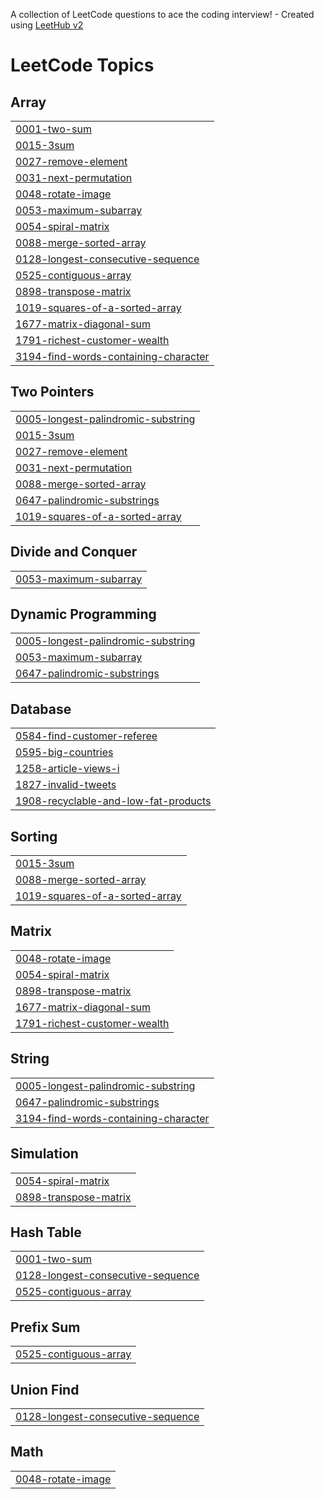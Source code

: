 A collection of LeetCode questions to ace the coding interview! - Created using [LeetHub v2](https://github.com/arunbhardwaj/LeetHub-2.0)
<!---LeetCode Topics Start-->
# LeetCode Topics
## Array
|  |
| ------- |
| [0001-two-sum](https://github.com/muneera15/Leetcode/tree/master/0001-two-sum) |
| [0015-3sum](https://github.com/muneera15/Leetcode/tree/master/0015-3sum) |
| [0027-remove-element](https://github.com/muneera15/Leetcode/tree/master/0027-remove-element) |
| [0031-next-permutation](https://github.com/muneera15/Leetcode/tree/master/0031-next-permutation) |
| [0048-rotate-image](https://github.com/muneera15/Leetcode/tree/master/0048-rotate-image) |
| [0053-maximum-subarray](https://github.com/muneera15/Leetcode/tree/master/0053-maximum-subarray) |
| [0054-spiral-matrix](https://github.com/muneera15/Leetcode/tree/master/0054-spiral-matrix) |
| [0088-merge-sorted-array](https://github.com/muneera15/Leetcode/tree/master/0088-merge-sorted-array) |
| [0128-longest-consecutive-sequence](https://github.com/muneera15/Leetcode/tree/master/0128-longest-consecutive-sequence) |
| [0525-contiguous-array](https://github.com/muneera15/Leetcode/tree/master/0525-contiguous-array) |
| [0898-transpose-matrix](https://github.com/muneera15/Leetcode/tree/master/0898-transpose-matrix) |
| [1019-squares-of-a-sorted-array](https://github.com/muneera15/Leetcode/tree/master/1019-squares-of-a-sorted-array) |
| [1677-matrix-diagonal-sum](https://github.com/muneera15/Leetcode/tree/master/1677-matrix-diagonal-sum) |
| [1791-richest-customer-wealth](https://github.com/muneera15/Leetcode/tree/master/1791-richest-customer-wealth) |
| [3194-find-words-containing-character](https://github.com/muneera15/Leetcode/tree/master/3194-find-words-containing-character) |
## Two Pointers
|  |
| ------- |
| [0005-longest-palindromic-substring](https://github.com/muneera15/Leetcode/tree/master/0005-longest-palindromic-substring) |
| [0015-3sum](https://github.com/muneera15/Leetcode/tree/master/0015-3sum) |
| [0027-remove-element](https://github.com/muneera15/Leetcode/tree/master/0027-remove-element) |
| [0031-next-permutation](https://github.com/muneera15/Leetcode/tree/master/0031-next-permutation) |
| [0088-merge-sorted-array](https://github.com/muneera15/Leetcode/tree/master/0088-merge-sorted-array) |
| [0647-palindromic-substrings](https://github.com/muneera15/Leetcode/tree/master/0647-palindromic-substrings) |
| [1019-squares-of-a-sorted-array](https://github.com/muneera15/Leetcode/tree/master/1019-squares-of-a-sorted-array) |
## Divide and Conquer
|  |
| ------- |
| [0053-maximum-subarray](https://github.com/muneera15/Leetcode/tree/master/0053-maximum-subarray) |
## Dynamic Programming
|  |
| ------- |
| [0005-longest-palindromic-substring](https://github.com/muneera15/Leetcode/tree/master/0005-longest-palindromic-substring) |
| [0053-maximum-subarray](https://github.com/muneera15/Leetcode/tree/master/0053-maximum-subarray) |
| [0647-palindromic-substrings](https://github.com/muneera15/Leetcode/tree/master/0647-palindromic-substrings) |
## Database
|  |
| ------- |
| [0584-find-customer-referee](https://github.com/muneera15/Leetcode/tree/master/0584-find-customer-referee) |
| [0595-big-countries](https://github.com/muneera15/Leetcode/tree/master/0595-big-countries) |
| [1258-article-views-i](https://github.com/muneera15/Leetcode/tree/master/1258-article-views-i) |
| [1827-invalid-tweets](https://github.com/muneera15/Leetcode/tree/master/1827-invalid-tweets) |
| [1908-recyclable-and-low-fat-products](https://github.com/muneera15/Leetcode/tree/master/1908-recyclable-and-low-fat-products) |
## Sorting
|  |
| ------- |
| [0015-3sum](https://github.com/muneera15/Leetcode/tree/master/0015-3sum) |
| [0088-merge-sorted-array](https://github.com/muneera15/Leetcode/tree/master/0088-merge-sorted-array) |
| [1019-squares-of-a-sorted-array](https://github.com/muneera15/Leetcode/tree/master/1019-squares-of-a-sorted-array) |
## Matrix
|  |
| ------- |
| [0048-rotate-image](https://github.com/muneera15/Leetcode/tree/master/0048-rotate-image) |
| [0054-spiral-matrix](https://github.com/muneera15/Leetcode/tree/master/0054-spiral-matrix) |
| [0898-transpose-matrix](https://github.com/muneera15/Leetcode/tree/master/0898-transpose-matrix) |
| [1677-matrix-diagonal-sum](https://github.com/muneera15/Leetcode/tree/master/1677-matrix-diagonal-sum) |
| [1791-richest-customer-wealth](https://github.com/muneera15/Leetcode/tree/master/1791-richest-customer-wealth) |
## String
|  |
| ------- |
| [0005-longest-palindromic-substring](https://github.com/muneera15/Leetcode/tree/master/0005-longest-palindromic-substring) |
| [0647-palindromic-substrings](https://github.com/muneera15/Leetcode/tree/master/0647-palindromic-substrings) |
| [3194-find-words-containing-character](https://github.com/muneera15/Leetcode/tree/master/3194-find-words-containing-character) |
## Simulation
|  |
| ------- |
| [0054-spiral-matrix](https://github.com/muneera15/Leetcode/tree/master/0054-spiral-matrix) |
| [0898-transpose-matrix](https://github.com/muneera15/Leetcode/tree/master/0898-transpose-matrix) |
## Hash Table
|  |
| ------- |
| [0001-two-sum](https://github.com/muneera15/Leetcode/tree/master/0001-two-sum) |
| [0128-longest-consecutive-sequence](https://github.com/muneera15/Leetcode/tree/master/0128-longest-consecutive-sequence) |
| [0525-contiguous-array](https://github.com/muneera15/Leetcode/tree/master/0525-contiguous-array) |
## Prefix Sum
|  |
| ------- |
| [0525-contiguous-array](https://github.com/muneera15/Leetcode/tree/master/0525-contiguous-array) |
## Union Find
|  |
| ------- |
| [0128-longest-consecutive-sequence](https://github.com/muneera15/Leetcode/tree/master/0128-longest-consecutive-sequence) |
## Math
|  |
| ------- |
| [0048-rotate-image](https://github.com/muneera15/Leetcode/tree/master/0048-rotate-image) |
<!---LeetCode Topics End-->